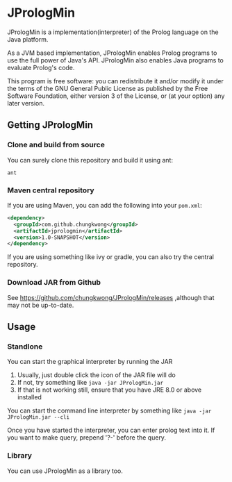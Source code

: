 # JPrologMin

JPrologMin is a implementation(interpreter) of the Prolog language 
on the Java platform.

As a JVM based implementation, JPrologMin enables Prolog programs
to use the full power of Java's API. JPrologMin also enables Java
programs to evaluate Prolog's code.

This program is free software: you can redistribute it and/or modify
it under the terms of the GNU General Public License as published by
the Free Software Foundation, either version 3 of the License, or
(at your option) any later version.

## Getting JPrologMin

### Clone and build from source

You can surely clone this repository and build it using ant:

```
ant
```

### Maven central repository

If you are using Maven, you can add the following into your `pom.xml`:

```xml
<dependency>
  <groupId>com.github.chungkwong</groupId>
  <artifactId>jprologmin</artifactId>
  <version>1.0-SNAPSHOT</version>
</dependency>
```

If you are using something like ivy or gradle, you can also try the central
repository.

### Download JAR from Github

See https://github.com/chungkwong/JPrologMin/releases ,although that may
not be up-to-date.

## Usage

### Standlone

You can start the graphical interpreter by running the JAR
1. Usually, just double click the icon of the JAR file will do
2. If not, try something like `java -jar JPrologMin.jar`
3. If that is not working still, ensure that you have JRE 8.0 or above installed 

You can start the command line interpreter by something like 
`java -jar JPrologMin.jar --cli`

Once you have started the interpreter, you can enter prolog text into it.
If you want to make query, prepend '?-' before the query.

### Library

You can use JPrologMin as a library too.
